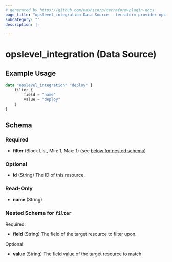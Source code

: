 ```yaml
---
# generated by https://github.com/hashicorp/terraform-plugin-docs
page_title: "opslevel_integration Data Source - terraform-provider-opslevel"
subcategory: ""
description: |-
  
---
```


# opslevel_integration (Data Source)



## Example Usage

```terraform
data "opslevel_integration" "deploy" {
    filter {
        field = "name"
        value = "deploy"
    }
}
```

<!-- schema generated by tfplugindocs -->
## Schema

### Required

- **filter** (Block List, Min: 1, Max: 1) (see [below for nested schema](#nestedblock--filter))

### Optional

- **id** (String) The ID of this resource.

### Read-Only

- **name** (String)

<a id="nestedblock--filter"></a>
### Nested Schema for `filter`

Required:

- **field** (String) The field of the target resource to filter upon.

Optional:

- **value** (String) The field value of the target resource to match.



